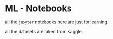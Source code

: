 # ML - Notebooks

all the `jupyter` notebooks here are just for learning.

all the datasets are taken from Kaggle.
